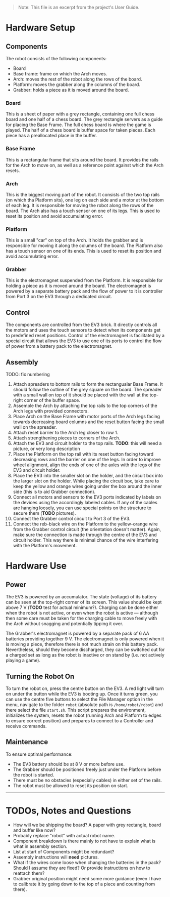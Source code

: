 > Note: This file is an excerpt from the project's User Guide.

# Hardware Setup

## Components
The robot consists of the following components:

- Board
- Base frame: frame on which the Arch moves.
- Arch: moves the rest of the robot along the rows of the board.
- Platform: moves the grabber along the columns of the board.
- Grabber: holds a piece as it is moved around the board.

### Board
This is a sheet of paper with a grey rectangle, containing one full chess board and one half of a chess board.
The grey rectangle servers as a guide for placing the Base Frame.
The full chess board is where the game is played.
The half of a chess board is buffer space for taken pieces.
Each piece has a preallocated place in the buffer.

### Base Frame
This is a rectangular frame that sits around the board.
It provides the rails for the Arch to move on, as well as a reference point against which the Arch resets.

### Arch
This is the biggest moving part of the robot.
It consists of the two top rails (on which tha Platform sits), one leg on each side and a motor at the bottom of each leg.
It is responsible for moving the robot along the rows of the board.
The Arch also has a touch sensor on one of its legs.
This is used to reset its position and avoid accumulating error.

### Platform
This is a small "car" on top of the Arch.
It holds the grabber and is responsible for moving it along the columns of the board.
The Platform also has a touch sensor on one of its ends.
This is used to reset its position and avoid accumulating error.

### Grabber
This is the electromagnet suspended from the Platform.
It is responsible for holding a piece as it is moved around the board.
The electromagnet is powered by a separate battery pack and the flow of power to it is controller from Port 3 on the EV3 through a dedicated circuit.

## Control
The components are controlled from the EV3 brick.
It directly controls all the motors and uses the touch sensors to detect when its components get to predefined reset positions.
Control of the electromagnet is facilitated by a special circuit that allows the EV3 to use one of its ports to control the flow of power from a battery pack to the electromagnet.

## Assembly
TODO: fix numbering

1. Attach spreaders to bottom rails to form the rectangualar Base Frame.
    It should follow the outline of the grey square on the board.
    The spreader with a small wall on top of it should be placed with the wall at the top-right corner of the buffer space.
2. Assemple the Arch by attaching the top rails to the top corners of the Arch legs with provided connectors.
3. Place Arch on the Base Frame with motor ports of the Arch legs facing towards decreasing board columns and the reset button facing the small wall on the spreader.
3. Attach reset barrier to the Arch leg closer to row 1.
3. Attach strengthening pieces to corners of the Arch.
4. Attach the EV3 and circuit holder to the top rails.
    **TODO**: this will need a picture, or very long description
5. Place the Platform on the top rail with its reset button facing toward decreasing rows and the barrier on one of the legs.
    In order to improve wheel alignment, align the ends of one of the axles with the legs of the EV3 and circuit holder.
6. Place the EV3 into the smaller slot on the holder, and the circuit box into the larger slot on the holder.
    While placing the circuit box, take care to keep the yellow and orange wires going under the box around the inner side (this is to aid Grabber connection).
7. Connect all motors and sensors to the EV3 ports indicated by labels on the devices using the accordingly labeled cables.
    If any of the cables are hanging loosely, you can use special points on the structure to secure them (**TODO** pictures).
8. Connect the Grabber control circuit to Port 3 of the EV3.
9. Connect the reb-black wire on the Platform to the yellow-orange wire from the Grabber control circuit (the orientation doesn't matter).
    Again, make sure the connection is made through the centre of the EV3 and circuit holder.
    This way there is minimal chance of the wire interfering with the Platform's movement.

# Hardware Use

## Power
The EV3 is powered by an accumulator.
The state (voltage) of its battery can be seen at the top-right corner of its screen.
This value should be kept above 7 V (**TODO** test for actual minimum?).
Charging can be done either when the robot is not active, or even when the robot is active &mdash; although then some care must be taken for the charging cable to move freely with the Arch without snagging and potentially tipping it over.

The Grabber's electromagnet is powered by a separate pack of 6 AA batteries providing together 9 V.
The electromagnet is only powered when it is moving a piece, therefore there is not much strain on this battery pack.
Nevertheless, should they become discharged, they can be switched out for a charged set as long as the robot is inactive or on stand by (i.e. not actively playing a game).

## Turning the Robot On
To turn the robot on, press the centre button on the EV3.
A red light will turn on under the button while the EV3 is booting up.
Once it turns green, you can use the centre five buttons to select the File Manager option in the menu, navigate to the folder `robot` (absolute path is `/home/robot/robot`) and there select the file `start.sh`.
This script prepares the environment, initializes the system, resets the robot (running Arch and Platform to edges to ensure correct position) and prepares to connect to a Controller and receive commands.

## Maintenance
To ensure optimal performance:

- The EV3 battery should be at 8 V or more before use.
- The Grabber should be positioned freely just under the Platform before the robot is started.
- There must be no obstacles (especially cables) in either set of the rails.
- The robot must be allowed to reset its position on start.

---
# TODOs, Notes and Questions
- How will we be shipping the board? A paper with grey rectangle, board and buffer like now?
- Probably replace "robot" with actual robot name.
- Component breakdown is there mainly to not have to explain what is what in assembly section.
- List at start of Components might be redundant?
- Assembly instructions will **need** pictures.
- What if the wires come loose when changing the batteries in the pack? Should I assume they are fixed? Or provide instructions on how to reattach them?
- Grabber original position might need some more guidance (even I have to calibrate it by going down to the top of a piece and counting from there).
